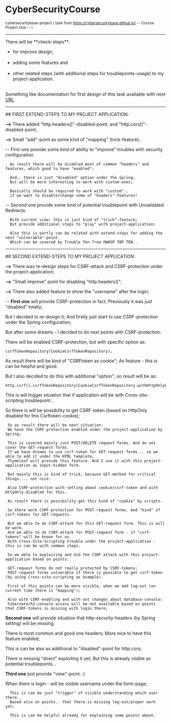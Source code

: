# CyberSecurityCourse
<sub>cybersecuritybase-project ( task from https://cybersecuritybase.github.io/ -- Course Project One -- )</sub>
<hr />
There will be **check-steps**:
<ul>
<li>for improve design,</li>
<br />
<li>adding some features and</li>
<br />
<li>other related steps (with additional steps for troublepoints-usage) to my project-application.</li>
<br />
</ul>
Something like documentation for first design of this task available with next <a href="https://github.com/marrbjorn/documentation/tree/master/F-Secure%20Cyber%20Security%20Base%20MOOC.fi%20-First%20Project" target="_blank">URL</a>
<hr />
## FIRST EXTEND-STEPS TO MY PROJECT APPLICATION:


<strong>--></strong> There added "http.headers()"-disabled-point; and "http.cors()"-disabled-point;

<strong>--></strong> Small "add"-point as some kind of "mapping" (trick-feature); 

--
First one provide some kind of ability to "improve" troubles with security configuration.

      As result there will be disabled most of common "headers" and features, which good to have "enabled";
      
      And.. there is just "disabled" option under the Spring; 
      But will be more interesting to work with custom-ones;
      
      Basically should be required to work with "custom"..
      if we want to disable/change some of "headers"-features!
      
--
Second one provide some kind of potential troublepoint with Unvalidated Redirects.

      With current view: this is just kind of "trick"-feature;
      But provide additional steps to "play" with project-application;
      
      Also this is partly can be related with extend-steps for adding the next "vulnerable"-point.
      Which can be covered by Trouble Ten from OWASP TOP TEN..

<hr />
## SECOND EXTEND-STEPS TO MY PROJECT APPLICATION:


<strong>--></strong> There was re-design steps for CSRF-attack and CSRF-protection under the project-application;

<strong>--></strong> "Small improve" point for disabling "http.headers()";

<strong>--></strong> There also added feature to show the "username" after the login;

--
<strong>First one</strong> will provide CSRF-protection in fact; Previously it was just "disabled" totally;

But I decided to re-design it; And firstly just start to use CSRF-protection under the Spring configuration;

But after some dreams - I decided to do next points with CSRF-protection:

There will be enabled CSRF-protection, but with specific option as: 

    csrfTokenRepository(CookieCsrfTokenRepository); 

As result there will be kind of "CSRFtoken as cookie"; As feature - this is can be helpful and good.

But I also decided to do this with additional "option"; so result will be as:

    http.csrf().csrfTokenRepository(CookieCsrfTokenRepository.withHttpOnlyFalse()); 

This is will trigger situation that if application will be with Cross-site-scripting troublepoint...

So there is will be possibility to get CSRF-token (based on HttpOnly disabled for this Csrftoken-cookie);

     So as result there will be next situation:
     We have the CSRF protection enabled under the project-application by Spring;
     
     This is covered mainly just POST/DELETE request forms. And do not cover the GET-request forms.
     If we have dreams to use csrf-token for GET-request forms... so we able to add it under the HTML template;
     Thymeleaf will provide this feature. And I use it with this project-application as input-hidden form.
     
     But mainly this is kind of trick, because GET-method for critical things.... not nice.
     
     Also CSRF-protection with setting about cookie/csrf-token and with HttpOnly-disabled for this.
     
     As result there is possibility get this kind of "cookie" by scripts.
     
     So there work CSRF-protection for POST-request forms. And "kind" of csrf-tokens for GET-requests.
     
     But we able to do CSRF-attack for this GET-request form. This is will be work.
     And we able to do CSRF-attack for POST-request form - if "csrf-tokens" will be known for us.
     With Cross-Site-Scripting trouble under the project-application - this is can be with common steps.
     
     So we able to exploiting and did the CSRF attack with this project-application based on points:
     
     GET-request forms do not really protected by CSRF-tokens;
     POST-request forms vulnerable if there is possible to get csrf-token (by using Cross-site-scripting as example).
     
     First of this points can be more visible, when we add log-out (on current time there is "mapping");
     
     Also with CSRF-enabling and with not changes about database-console:
     hibernate/h2-console access will be not available based on points that CSRF-tokens is missing with login there;
 
 
 
 <strong>Second one</strong> will provide situation that http-security-headers (by Spring setting) will be missing;
 
 There is most common and good one headers; More nice to have this feature enabled;
 
 This is can be also as additional to "disabled"-point for http.cors; 
 
 There is missing "direct" exploiting it yet; But this is already visible as potential troublepoints...
 
 
 
 <strong>Third one</strong> just provide "view"-point. :)
 
 When there is login - will be visible username under the form-page;
 
      This is can be just "trigger" of visible understanding which user there..
      Based also on points.. that there is missing log-out/proper work yet;
      
      This is can be helpful already for explaining some points about.
